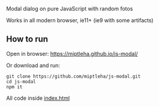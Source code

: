 Modal dialog on pure JavaScript with random fotos

Works in all modern browser, ie11+ (ie9 with some artifacts)

## How to run

Open in browser:
https://miptleha.github.io/js-modal/

Or download and run:
```
git clone https://github.com/miptleha/js-modal.git
cd js-modal
npm it
```

All code inside [index.html](index.html)